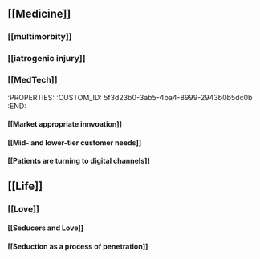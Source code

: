 ## [[Medicine]]
### [[multimorbity]]
### [[iatrogenic injury]]
### [[MedTech]]
   :PROPERTIES:
   :CUSTOM_ID: 5f3d23b0-3ab5-4ba4-8999-2943b0b5dc0b
   :END:
#### [[Market appropriate innvoation]]
#### [[Mid- and lower-tier customer needs]]
#### [[Patients are turning to digital channels]]
## [[Life]]
### [[Love]]
#### [[Seducers and Love]]
#### [[Seduction as a process of penetration]]
